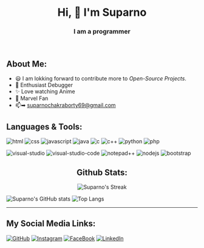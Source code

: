 
<div align="center">
<h1>Hi, 👋 I'm Suparno</h1>
<h3>I am a programmer</h3>
</div>
<br>


## About Me:
<!-- - 🏢 I am currently working on **[Celery & Wings][current]** -->
- 😃 I am lokking forward to contribute more to *Open-Source Projects*.
- 🎇 Enthusiast Debugger
- ✨ Love watching Anime
- 🤩 Marvel Fan
- 📫➡ suparnochakraborty69@gmail.com
  <!-- - [Know More About me xD](https://example.com "resume") -->

## Languages & Tools:
![html][html-icon] ![css][css-icon] ![javascript][js-icon] ![java][java-icon] ![c][c-icon] ![c++][cpp-icon] ![python][python-icon] ![php][php-icon]

![visual-studio][vs-icon] ![visual-studio-code][vscode-icon] ![notepad++][npp-icon] ![nodejs][node-icon] ![bootstrap][bootstrap-icon]
 

<div align="center">

## Github Stats:
![Suparno's Streak][streak] 
</div>

![Suparno's GitHub stats][stats] ![Top Langs][langs]

---

## My Social Media Links:
[![GitHub][github-icon]][github] [![Instagram][insta-icon]][insta] [![FaceBook][fb-icon]][fb] [![LinkedIn][li-icon]][Li]


<!-- link definitions -->
<!-- misc -->
[current]: https://github.com/Animesh-456/Restaurant-Application
[wave]: https://raw.githubusercontent.com/MartinHeinz/MartinHeinz/master/wave.gif
[ALL THE ICONS ARE FROM]: https://icons8.com

<!-- icons -->
[html-icon]: https://img.icons8.com/color/48/000000/html-5--v1.png
[css-icon]: https://img.icons8.com/color/48/000000/css3.png
[js-icon]: https://img.icons8.com/color/48/000000/javascript--v1.png
[java-icon]: https://img.icons8.com/color/48/000000/java-coffee-cup-logo--v1.png
[c-icon]: https://img.icons8.com/color/48/000000/c-programming.png
[cpp-icon]: https://img.icons8.com/color/48/000000/c-plus-plus-logo.png
[python-icon]: https://img.icons8.com/color/48/000000/python--v1.png
[php-icon]: https://img.icons8.com/external-those-icons-flat-those-icons/48/000000/external-PHP-programming-and-development-those-icons-flat-those-icons.png

[vs-icon]: https://img.icons8.com/color/48/000000/visual-studio--v2.png
[vscode-icon]: https://img.icons8.com/fluency/48/000000/visual-studio-code-2019.png
[npp-icon]: https://img.icons8.com/color/48/000000/notepad-plus-plus.png
[node-icon]: https://img.icons8.com/color/48/000000/nodejs.png
[bootstrap-icon]: https://img.icons8.com/color/48/000000/bootstrap.png
[win10-icon]: https://img.icons8.com/color/48/000000/windows-10.png
[linux-icon]: https://img.icons8.com/color/48/000000/linux--v1.png

[github-icon]: https://img.icons8.com/fluent/48/000000/github.png
[insta-icon]: https://img.icons8.com/color/48/000000/instagram-new.png
[fb-icon]: https://img.icons8.com/color/48/000000/facebook-new.png
[li-icon]: https://img.icons8.com/color/48/000000/linkedin.png

<!-- github stats -->
[graph]: https://github-readme-activity-graph.cyclic.app/graph?username=Suparno-0069&theme=redical
[streak]: https://github-readme-streak-stats.herokuapp.com/?user=Suparno-0069&theme=radical
[stats]: https://github-readme-stats-git-masterrstaa-rickstaa.vercel.app/api?username=Suparno-0069&show_icons=true&theme=radical
[langs]: https://github-readme-stats-git-masterrstaa-rickstaa.vercel.app/api/top-langs/?username=Suparno-0069&langs_count=69&theme=radical&layout=compact

<!-- scoials -->
[github]: https://github.com/Suparno-0069
[insta]: https://www.instagram.com/i_ironman_love_you_3000/
[fb]: https://www.facebook.com/suparno.chakraborty.927
[li]: https://www.linkedin.com/in/suparna-chakraborty-9a7208258/
